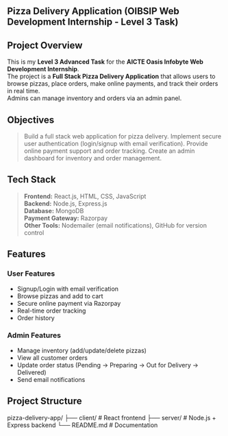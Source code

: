 ## Pizza Delivery Application (OIBSIP Web Development Internship - Level 3 Task)

##  Project Overview
This is my **Level 3 Advanced Task** for the **AICTE Oasis Infobyte Web Development Internship**.  
The project is a **Full Stack Pizza Delivery Application** that allows users to browse pizzas, place orders, make online payments, and track their orders in real time.  
Admins can manage inventory and orders via an admin panel.

## Objectives
> Build a full stack web application for pizza delivery.
> Implement secure user authentication (login/signup with email verification).
>Provide online payment support and order tracking.
>Create an admin dashboard for inventory and order management.

##  Tech Stack
>**Frontend:** React.js, HTML, CSS, JavaScript  
>**Backend:** Node.js, Express.js  
>**Database:** MongoDB  
>**Payment Gateway:** Razorpay  
>**Other Tools:** Nodemailer (email notifications), GitHub for version control  
##  Features
###  User Features
- Signup/Login with email verification  
- Browse pizzas and add to cart  
- Secure online payment via Razorpay  
- Real-time order tracking  
- Order history  

###  Admin Features
- Manage inventory (add/update/delete pizzas)  
- View all customer orders  
- Update order status (Pending → Preparing → Out for Delivery → Delivered)  
- Send email notifications  

## Project Structure
pizza-delivery-app/
├── client/ # React frontend
├── server/ # Node.js + Express backend
└── README.md # Documentation
